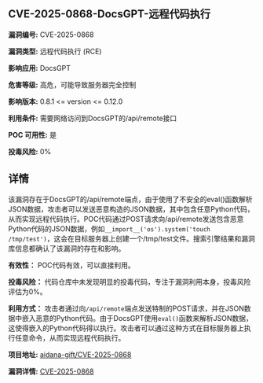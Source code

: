 ## CVE-2025-0868-DocsGPT-远程代码执行

**漏洞编号:** CVE-2025-0868

**漏洞类型:** 远程代码执行 (RCE)

**影响应用:** DocsGPT

**危害等级:** 高危，可能导致服务器完全控制

**影响版本:** 0.8.1 <= version <= 0.12.0

**利用条件:** 需要网络访问到DocsGPT的/api/remote接口

**POC 可用性:** 是

**投毒风险:** 0%

## 详情

该漏洞存在于DocsGPT的/api/remote端点，由于使用了不安全的eval()函数解析JSON数据，攻击者可以发送恶意构造的JSON数据，其中包含任意Python代码，从而实现远程代码执行。POC代码通过POST请求向/api/remote发送包含恶意Python代码的JSON数据，例如`__import__('os').system('touch /tmp/test')`，这会在目标服务器上创建一个/tmp/test文件。搜索引擎结果和漏洞库信息都确认了该漏洞的存在和影响。

**有效性：**
POC代码有效，可以直接利用。

**投毒风险：**
代码仓库中未发现明显的投毒代码，专注于漏洞利用本身，投毒风险评估为0%。

**利用方式：**
攻击者通过向`/api/remote`端点发送特制的POST请求，并在JSON数据中嵌入恶意的Python代码。由于DocsGPT使用`eval()`函数来解析JSON数据，这使得嵌入的Python代码得以执行。攻击者可以通过这种方式在目标服务器上执行任意命令，从而实现远程代码执行。

**项目地址:** [aidana-gift/CVE-2025-0868](https://github.com/aidana-gift/CVE-2025-0868)

**漏洞详情:** [CVE-2025-0868](https://nvd.nist.gov/vuln/detail/CVE-2025-0868)